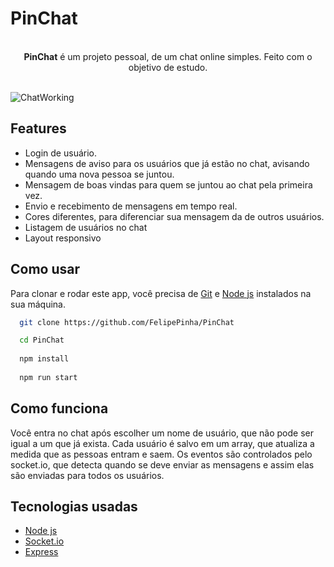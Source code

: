 # PinChat
<br>
<div align="center">
<b>PinChat</b> é um projeto pessoal, de um chat online simples. Feito com o objetivo de estudo.
</div>
<br>

![ChatWorking](https://user-images.githubusercontent.com/50679370/230651245-44a7792c-f1e0-4bcb-af49-c8159262658b.png)

## Features

<ul>
  <li>Login de usuário.</li>
  <li>Mensagens de aviso para os usuários que já estão no chat, avisando quando uma nova pessoa se juntou.</li>
  <li>Mensagem de boas vindas para quem se juntou ao chat pela primeira vez.</li>
  <li>Envio e recebimento de mensagens em tempo real.</li>
  <li>Cores diferentes, para diferenciar sua mensagem da de outros usuários.</li>
  <li>Listagem de usuários no chat</li>
  <li>Layout responsivo</li>
</ul>

## Como usar

Para clonar e rodar este app, você precisa de <a href="https://git-scm.com/">Git</a> e <a href="https://nodejs.org/en">Node js</a> instalados na sua máquina.

```bash
  git clone https://github.com/FelipePinha/PinChat

  cd PinChat
  
  npm install
  
  npm run start
```

## Como funciona

<p>Você entra no chat após escolher um nome de usuário, que não pode ser igual a um que já exista. Cada usuário é salvo em um array, que atualiza a medida que 
as pessoas entram e saem. Os eventos são controlados pelo socket.io, que detecta quando se deve enviar as mensagens e assim elas são enviadas para todos os usuários.</p>

## Tecnologias usadas

<ul>
  <li><a href="https://nodejs.org/en">Node js</a></li>
  <li><a href="https://socket.io/">Socket.io</a></li>
  <li><a href="https://expressjs.com/pt-br/">Express</a></li>
</ul>
